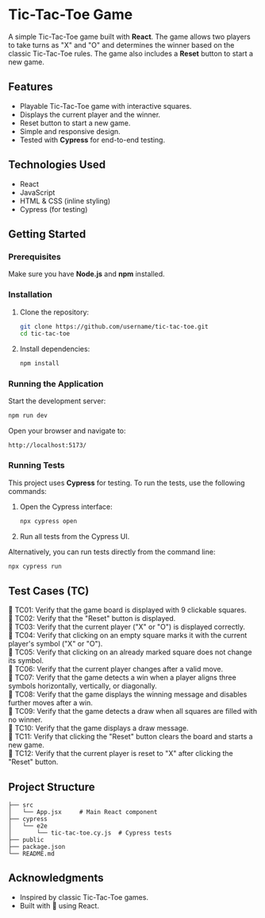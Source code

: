 # Tic-Tac-Toe Game

A simple Tic-Tac-Toe game built with **React**. The game allows two players to take turns as "X" and "O" and determines the winner based on the classic Tic-Tac-Toe rules. The game also includes a **Reset** button to start a new game.

## Features

- Playable Tic-Tac-Toe game with interactive squares.
- Displays the current player and the winner.
- Reset button to start a new game.
- Simple and responsive design.
- Tested with **Cypress** for end-to-end testing.

## Technologies Used

- React
- JavaScript
- HTML & CSS (inline styling)
- Cypress (for testing)

## Getting Started

### Prerequisites

Make sure you have **Node.js** and **npm** installed.

### Installation

1. Clone the repository:

   ```bash
   git clone https://github.com/username/tic-tac-toe.git
   cd tic-tac-toe
   ```

2. Install dependencies:

   ```bash
   npm install
   ```

### Running the Application

Start the development server:

```bash
npm run dev
```

Open your browser and navigate to:

```
http://localhost:5173/
```

### Running Tests

This project uses **Cypress** for testing. To run the tests, use the following commands:

1. Open the Cypress interface:
   ```bash
   npx cypress open
   ```

2. Run all tests from the Cypress UI.

Alternatively, you can run tests directly from the command line:

```bash
npx cypress run
```

## Test Cases (TC)

🔹 TC01: Verify that the game board is displayed with 9 clickable squares.  
🔹 TC02: Verify that the "Reset" button is displayed.  
🔹 TC03: Verify that the current player ("X" or "O") is displayed correctly.  
🔹 TC04: Verify that clicking on an empty square marks it with the current player's symbol ("X" or "O").  
🔹 TC05: Verify that clicking on an already marked square does not change its symbol.  
🔹 TC06: Verify that the current player changes after a valid move.  
🔹 TC07: Verify that the game detects a win when a player aligns three symbols horizontally, vertically, or diagonally.  
🔹 TC08: Verify that the game displays the winning message and disables further moves after a win.  
🔹 TC09: Verify that the game detects a draw when all squares are filled with no winner.  
🔹 TC10: Verify that the game displays a draw message.  
🔹 TC11: Verify that clicking the "Reset" button clears the board and starts a new game.  
🔹 TC12: Verify that the current player is reset to "X" after clicking the "Reset" button.  

## Project Structure

```
├── src
│   └── App.jsx     # Main React component
├── cypress
│   └── e2e
│       └── tic-tac-toe.cy.js  # Cypress tests
├── public
├── package.json
└── README.md
```

## Acknowledgments

- Inspired by classic Tic-Tac-Toe games.
- Built with 💙 using React.

